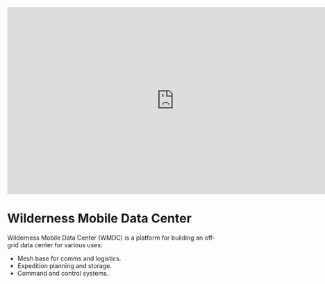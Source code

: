 <iframe width="768" height="432" src="https://miro.com/app/live-embed/uXjVMgPJfWY=/?moveToViewport=-458,-184,949,396&embedId=414681265263" frameborder="0" scrolling="no" allow="fullscreen; clipboard-read; clipboard-write" allowfullscreen></iframe>

# Wilderness Mobile Data Center

Wilderness Mobile Data Center (WMDC) is a platform for building an off-grid data center for various uses:

* Mesh base for comms and logistics.
* Expedition planning and storage.
* Command and control systems.
